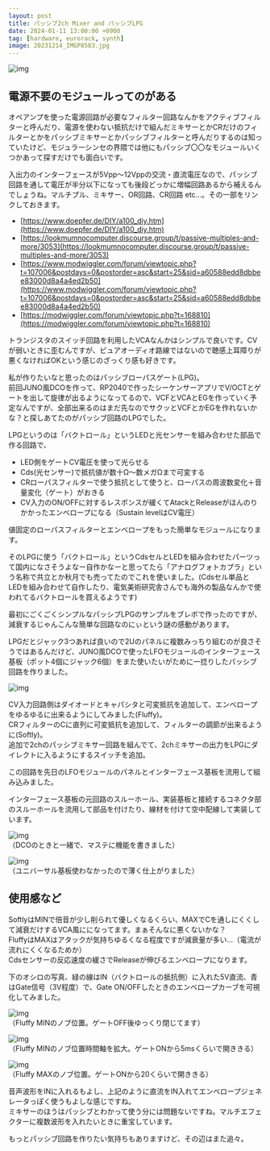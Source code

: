 ```yaml
---
layout: post
title: パッシブ2ch Mixer and パッシブLPG
date: 2024-01-11 13:00:00 +0900
tag: [hardware, eurorack, synth]
image: 20231214_IMGP8503.jpg
---
```


![img](/assets/photos/20231214_IMGP8503.jpg)  

## 電源不要のモジュールってのがある

オペアンプを使った電源回路が必要なフィルター回路なんかをアクティブフィルターと呼んだり、電源を使わない抵抗だけで組んだミキサーとかCRだけのフィルターとかをパッシブミキサーとかパッシブフィルターと呼んだりするのは知っていたけど、モジュラーシンセの界隈では他にもパッシブ〇〇なモジュールいくつかあって探すだけでも面白いです。  

入出力のインターフェースが5Vpp～12Vppの交流・直流電圧なので、パッシブ回路を通して電圧が半分以下になっても後段どっかに増幅回路あるから補えるんでしょうね。マルチプル、ミキサー、OR回路、CR回路 etc...。その一部をリンクしておきます。  

* [https://www.doepfer.de/DIY/a100_diy.htm](https://www.doepfer.de/DIY/a100_diy.htm)
* [https://lookmumnocomputer.discourse.group/t/passive-multiples-and-more/3053](https://lookmumnocomputer.discourse.group/t/passive-multiples-and-more/3053)
* [https://www.modwiggler.com/forum/viewtopic.php?t=107006&postdays=0&postorder=asc&start=25&sid=a60588edd8dbbee83000d8a4a4ed2b50](https://www.modwiggler.com/forum/viewtopic.php?t=107006&postdays=0&postorder=asc&start=25&sid=a60588edd8dbbee83000d8a4a4ed2b50)
* [https://modwiggler.com/forum/viewtopic.php?t=168810](https://modwiggler.com/forum/viewtopic.php?t=168810)

トランジスタのスイッチ回路を利用したVCAなんかはシンプルで良いです。CVが弱いときに歪むんですが、ピュアオーディオ路線ではないので聴感上耳障りが悪くなければOKという感じのざっくり感も好きです。  

私が作りたいなと思ったのはパッシブローパスゲート(LPG)。  
前回JUNO風DCOを作って、RP2040で作ったシーケンサーアプリでV/OCTとゲートを出して旋律が出るようになってるので、VCFとVCAとEGを作っていく予定なんですが、全部出来るのはまだ先なのでサクッとVCFとかEGを作れないかな？と探しあてたのがパッシブ回路のLPGでした。  

LPGというのは「バクトロール」というLEDと光センサーを組み合わせた部品で作る回路で、  

* LED側をゲートCV電圧を使って光らせる
* Cds(光センサー)で抵抗値が数十Ω〜数メガΩまで可変する
* CRローパスフィルターで使う抵抗として使うと、ローパスの周波数変化＋音量変化（ゲート）がおきる
* CV入力のON/OFFに対するレスポンスが緩くてAtackとReleaseがほんのりかかったエンベロープになる（Sustain levelはCV電圧）

値固定のローパスフィルターとエンベロープをもった簡単なモジュールになります。  

そのLPGに使う「バクトロール」というCdsセルとLEDを組み合わせたパーツって国内になさそうよなー自作かなーと思ってたら「アナログフォトカプラ」という名称で共立とか秋月でも売ってたのでこれを使いました。(Cdsセル単品とLEDを組み合わせて自作したり、電気美術研究舎さんでも海外の製品なんかで使われてるバクトロールを買えるようです)  

最初にごくごくシンプルなパッシブLPGのサンプルをブレボで作ったのですが、減衰するじゃんこんな簡単な回路なのにぃという謎の感動があります。  

LPGだとジャック3つあれば良いので2Uのパネルに複数みっちり組むのが良さそうではあるんだけど、JUNO風DCOで使ったLFOモジュールのインターフェース基板（ポット4個にジャック6個）をまた使いたいがために一捻りしたパッシブ回路を作りました。  

![img](/assets/photos/passive_mixer_and_lpg.png)  

CV入力回路側はダイオードとキャパシタと可変抵抗を追加して、エンベロープをゆるゆるに出来るようにしてみました(Fluffy)。  
CRフィルターのCに直列に可変抵抗を追加して、フィルターの調節が出来るように(Softly)。  
追加で2chのパッシブミキサー回路を組んでて、2chミキサーの出力をLPGにダイレクトに入るようにするスイッチを追加。  

この回路を先日のLFOモジュールのパネルとインターフェース基板を流用して組み込みました。  

インターフェース基板の元回路のスルーホール、実装基板と接続するコネクタ部のスルーホールを流用して部品を付けたり、線材を付けて空中配線して実装しています。


![img](/assets/photos/20231214_IMGP8503.jpg)  
（DCOのときと一緒で、マステに機能を書きました）  

![img](/assets/photos/20231214_IMGP8504.jpg)  
（ユニバーサル基板使わなかったので薄く仕上がりました）  

## 使用感など

SoftlyはMINで倍音が少し削られて優しくなるくらい、MAXでCを通しにくくして減衰だけするVCA風にになってます。まぁそんなに悪くないかな？  
FluffyはMAXはアタックが気持ちゆるくなる程度ですが減衰量が多い…（電流が流れにくくなるためか）  
Cdsセンサーの反応速度の緩さでReleaseが伸びるエンベロープになります。  

下のオシロの写真、緑の線はIN（バクトロールの抵抗側）に入れた5V直流、青はGate信号（3V程度）で、Gate ON/OFFしたときのエンベロープカーブを可視化してみました。

![img](/assets/photos/20240111_IMG_6482.jpg)  
（Fluffy MINのノブ位置。ゲートOFF後ゆっくり閉じてます）  

![img](/assets/photos/20240111_IMG_6481.jpg)  
（Fluffy MINのノブ位置時間軸を拡大。ゲートONから5msくらいで開ききる）  

![img](/assets/photos/20240111_IMG_6480.jpg)  
（Fluffy MAXのノブ位置。ゲートONから20くらいで開ききる）  

音声波形をINに入れるもよし、上記のように直流をIN入れてエンベロープジェネレータっぽく使うもよしな感じですね。  
ミキサーのほうはパッシブとわかって使う分には問題ないですね。マルチエフェクターに複数波形を入れたいときに重宝しています。

もっとパッシブ回路を作りたい気持ちもありますけど、その辺はまた追々。  

